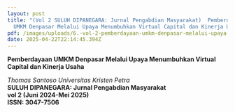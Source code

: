 ```yaml
---
layout: post
title: "(Vol 2 SULUH DIPANEGARA: Jurnal Pengabdian Masyarakat)  Pemberdayaan
  UMKM Denpasar Melalui Upaya Menumbuhkan Virtual Capital dan Kinerja Usaha"
pdf: /images/uploads/6.-vol-2-pemberdayaan-umkm-denpasar-melalui-upaya-menumbuhkan-virtual-capital-dan-kinerja-usaha.pdf
date: 2025-04-22T22:14:45.394Z
---
```

**Pemberdayaan UMKM Denpasar Melalui Upaya Menumbuhkan Virtual Capital dan Kinerja Usaha**

*Thomas Santoso
Universitas Kristen Petra*
\
**SULUH DIPANEGARA: Jurnal Pengabdian Masyarakat**\
**vol 2 (Juni 2024-Mei 2025)**\
**ISSN: 3047-7506**